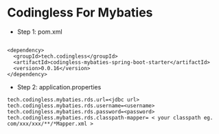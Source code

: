 # Codingless For Mybaties 


- Step 1: pom.xml

```

<dependency>
  <groupId>tech.codingless</groupId>
  <artifactId>codingless-mybaties-spring-boot-starter</artifactId>
  <version>0.0.16</version>
</dependency>

```

- Step 2: application.properties

```
tech.codingless.mybaties.rds.url=<jdbc url>
tech.codingless.mybaties.rds.username=<username>
tech.codingless.mybaties.rds.password=<password>
tech.codingless.mybaties.rds.classpath-mapper= < your classpath eg. com/xxx/xxx/**/*Mapper.xml >
```
